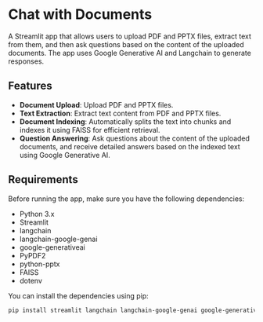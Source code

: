 # Chat with Documents

A Streamlit app that allows users to upload PDF and PPTX files, extract text from them, and then ask questions based on the content of the uploaded documents. The app uses Google Generative AI and Langchain to generate responses.

## Features

- **Document Upload**: Upload PDF and PPTX files.
- **Text Extraction**: Extract text content from PDF and PPTX files.
- **Document Indexing**: Automatically splits the text into chunks and indexes it using FAISS for efficient retrieval.
- **Question Answering**: Ask questions about the content of the uploaded documents, and receive detailed answers based on the indexed text using Google Generative AI.

## Requirements

Before running the app, make sure you have the following dependencies:

- Python 3.x
- Streamlit
- langchain
- langchain-google-genai
- google-generativeai
- PyPDF2
- python-pptx
- FAISS
- dotenv

You can install the dependencies using pip:

```bash
pip install streamlit langchain langchain-google-genai google-generativeai PyPDF2 python-pptx faiss-cpu dotenv
